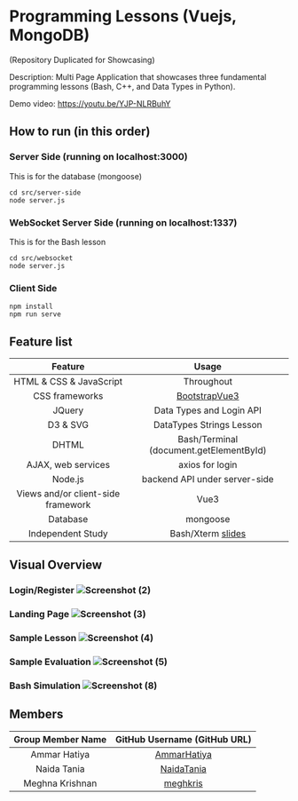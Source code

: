 # Programming Lessons (Vuejs, MongoDB)
(Repository Duplicated for Showcasing)

Description: Multi Page Application that showcases three fundamental programming lessons (Bash, C++, and Data Types in Python). 

Demo video: https://youtu.be/YJP-NLRBuhY

## How to run (in this order)
### Server Side (running on localhost:3000)
This is for the database (mongoose)
```
cd src/server-side
node server.js
```
### WebSocket Server Side (running on localhost:1337)
This is for the Bash lesson
```
cd src/websocket
node server.js
```
### Client Side
```
npm install
npm run serve
```

## Feature list
| Feature | Usage|
| :------------------------:|:--------------------------------------:|
| HTML & CSS & JavaScript | Throughout |
| CSS frameworks  | [BootstrapVue3](https://cdmoro.github.io/bootstrap-vue-3/) |
| JQuery | Data Types and Login API|
| D3 & SVG| DataTypes Strings Lesson|
| DHTML | Bash/Terminal (document.getElementById) |
| AJAX, web services | axios for login |
| Node.js | backend API under server-side |
| Views and/or client-side framework | Vue3 |
| Database | mongoose |
| Independent Study| Bash/Xterm [slides](https://docs.google.com/presentation/d/1G4Z-ud6y6aOjYtXWuk3NvYNwPhGX_SvIFHxE9ctLWlY/edit?usp=sharing) |

## Visual Overview
 ### Login/Register ![Screenshot (2)](https://user-images.githubusercontent.com/45467347/209884149-ef3c47e1-4f5a-4f8d-987a-021424eb70c4.png) 
 ### Landing Page  ![Screenshot (3)](https://user-images.githubusercontent.com/45467347/209884214-0f144339-c1f5-4a97-9725-e8888b6c7052.png) 
 ### Sample Lesson   ![Screenshot (4)](https://user-images.githubusercontent.com/45467347/209884244-34bfdc8b-508a-4bcc-9221-9f3a96b2abc2.png) 
 ### Sample Evaluation   ![Screenshot (5)](https://user-images.githubusercontent.com/45467347/209884282-cc5c8897-dff7-4088-aafc-f13b55f71540.png) 
 ### Bash Simulation  ![Screenshot (8)](https://user-images.githubusercontent.com/45467347/209884340-0fa15e1f-95c7-46c6-abc7-8dc074b9aadf.png) 

## Members
| Group Member Name | GitHub Username (GitHub URL)|
| :------------------------:|:--------------------------------------:|
| Ammar Hatiya | [AmmarHatiya](https://github.com/AmmarHatiya) |
| Naida Tania | [NaidaTania](https://github.com/NaidaTania) |
| Meghna Krishnan | [meghkris](https://github.com/meghkris) |

